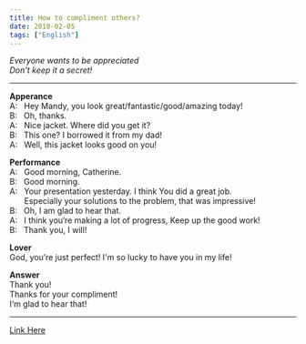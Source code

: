 ```yaml
---
title: How to compliment others?
date: 2018-02-05
tags: ["English"]
---
```


<!--more-->

_Everyone wants to be appreciated_   
_Don't keep it a secret!_  

---------------

**Apperance**  
A: &nbsp; Hey Mandy, you look great/fantastic/good/amazing today!  
B: &nbsp; Oh, thanks.  
A: &nbsp; Nice jacket. Where did you get it?  
B: &nbsp; This one? I borrowed it from my dad!  
A: &nbsp; Well, this jacket looks good on you!   

**Performance**    
A: &nbsp; Good morning, Catherine.  
B: &nbsp; Good morning.  
A: &nbsp; Your presentation yesterday. I think You did a great job.  
   &nbsp; &emsp; Especially your solutions to the problem, that was impressive!  
B: &nbsp; Oh, I am glad to hear that.  
A: &nbsp; I think you‘re making a lot of progress, Keep up the good work!  
B: &nbsp; Thank you, I will! 

**Lover**  
God, you’re just perfect! I'm so lucky to have you in my life!

**Answer**  
Thank you!  
Thanks for your compliment!  
I‘m glad to hear that!  

------
 [Link Here](https://www.youtube.com/watch?v=_sdpEhJ23y0)

